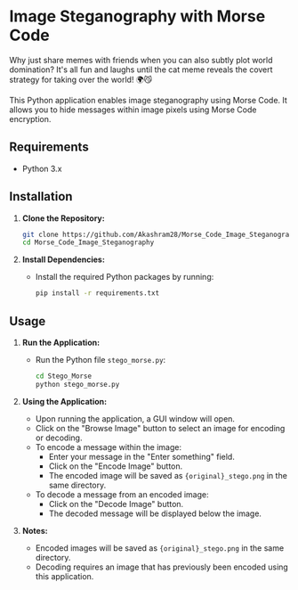 # Image Steganography with Morse Code

Why just share memes with friends when you can also subtly plot world domination? It's all fun and laughs until the cat meme reveals the covert strategy for taking over the world! 🌍😼

This Python application enables image steganography using Morse Code. It allows you to hide messages within image pixels using Morse Code encryption.

## Requirements
- Python 3.x

## Installation
1. **Clone the Repository:**
    ```bash
    git clone https://github.com/Akashram28/Morse_Code_Image_Steganography.git
    cd Morse_Code_Image_Steganography
    ```

2. **Install Dependencies:**
    - Install the required Python packages by running:
        ```bash
        pip install -r requirements.txt
        ```

## Usage
1. **Run the Application:**
    - Run the Python file `stego_morse.py`:
        ```bash
        cd Stego_Morse
        python stego_morse.py
        ```

2. **Using the Application:**
    - Upon running the application, a GUI window will open.
    - Click on the "Browse Image" button to select an image for encoding or decoding.
    - To encode a message within the image:
        - Enter your message in the "Enter something" field.
        - Click on the "Encode Image" button.
        - The encoded image will be saved as `{original}_stego.png` in the same directory.
    - To decode a message from an encoded image:
        - Click on the "Decode Image" button.
        - The decoded message will be displayed below the image.

3. **Notes:**
    - Encoded images will be saved as `{original}_stego.png` in the same directory.
    - Decoding requires an image that has previously been encoded using this application.
